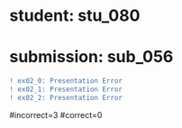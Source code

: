 # student: stu_080
# submission: sub_056

```diff
! ex02_0: Presentation Error
! ex02_1: Presentation Error
! ex02_2: Presentation Error
```
#incorrect=3
#correct=0
